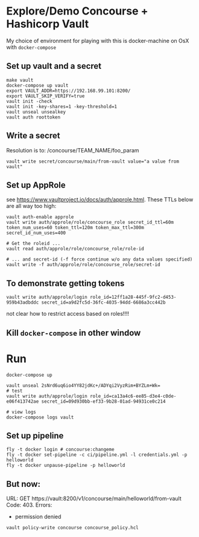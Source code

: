 # Explore/Demo Concourse + Hashicorp Vault

My choice of environment for playing with this is 
docker-machine on OsX with `docker-compose`


## Set up vault and a secret

```
make vault
docker-compose up vault
export VAULT_ADDR=https://192.168.99.101:8200/
export VAULT_SKIP_VERIFY=true
vault init -check
vault init -key-shares=1 -key-threshold=1
vault unseal unsealkey
vault auth roottoken
```
## Write a secret

Resolution is to: /concourse/TEAM_NAME/foo_param

```
vault write secret/concourse/main/from-vault value="a value from vault" 
```

## Set up AppRole

see https://www.vaultproject.io/docs/auth/approle.html. These TTLs below are all way too high:

```
vault auth-enable approle
vault write auth/approle/role/concourse_role secret_id_ttl=60m token_num_uses=60 token_ttl=120m token_max_ttl=300m secret_id_num_uses=400

# Get the roleid ...
vault read auth/approle/role/concourse_role/role-id

# ... and secret-id (-f force continue w/o any data values specified)
vault write -f auth/approle/role/concourse_role/secret-id
```

## To demonstrate getting tokens

```
vault write auth/approle/login role_id=12ff1a28-445f-9fc2-d453-959b43adbddc secret_id=a9d2fc5d-36fc-4035-94dd-6686a3cc442b
```

not clear how to restrict access based on roles!!!!

## Kill `docker-compose` in other window

# Run

```
docker-compose up
```

```
vault unseal 2sNrd6uq6io4YY82jdKc+/ADYqi2VyzRim+BYZLm+Wk=
# test
vault write auth/approle/login role_id=ca13a4c6-ee85-d3e4-c0de-e06f413742ae secret_id=09d930bb-ef33-9b28-01ad-94931ce0c214

# view logs
docker-compose logs vault
```

## Set up pipeline

```
fly -t docker login # concourse:changeme
fly -t docker set-pipeline -c ci/pipeline.yml -l credentials.yml -p helloworld
fly -t docker unpause-pipeline -p helloworld
```

## But now:

URL: GET https://vault:8200/v1/concourse/main/helloworld/from-vault
Code: 403. Errors:

* permission denied

```
vault policy-write concourse concourse_policy.hcl
```
